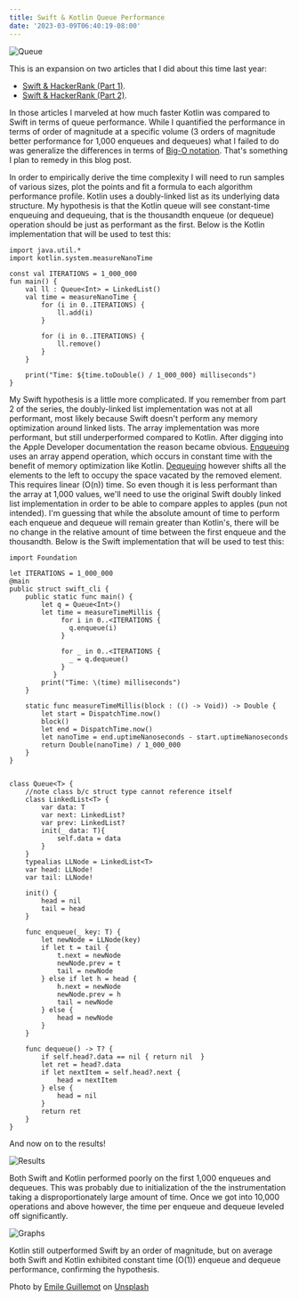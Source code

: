 ```yaml
---
title: Swift & Kotlin Queue Performance
date: '2023-03-09T06:40:19-08:00'
---
```

![Queue](/img/blog/queue.png)

This is an expansion on two articles that I did about this time last year: 

* <a href="/post/swift-hackerrank-part-1/">Swift & HackerRank (Part 1)</a>. 
* <a href="/post/swift-hackerrank-part-2/">Swift & HackerRank (Part 2)</a>. 

In those articles I marveled at how much faster Kotlin was compared to Swift in terms of queue performance.  While I quantified the performance in terms of order of magnitude at a specific volume (3 orders of magnitude better performance for 1,000 enqueues and dequeues) what I failed to do was generalize the differences in terms of [Big-O notation](https://en.wikipedia.org/wiki/Time_complexity).  That's something I plan to remedy in this blog post.

In order to empirically derive the time complexity I will need to run samples of various sizes, plot the points and fit a formula to each algorithm performance profile.  Kotlin uses a doubly-linked list as its underlying data structure.  My hypothesis is that the Kotlin queue will see constant-time enqueuing and dequeuing, that is the thousandth enqueue (or dequeue) operation should be just as performant as the first. Below is the Kotlin implementation that will be used to test this:

```
import java.util.*
import kotlin.system.measureNanoTime

const val ITERATIONS = 1_000_000
fun main() {
    val ll : Queue<Int> = LinkedList()
    val time = measureNanoTime {
        for (i in 0..ITERATIONS) {
            ll.add(i)
        }

        for (i in 0..ITERATIONS) {
            ll.remove()
        }
    }

    print("Time: ${time.toDouble() / 1_000_000} milliseconds")
}
```

My Swift hypothesis is a little more complicated.  If you remember from part 2 of the series, the doubly-linked list implementation was not at all performant, most likely because Swift doesn't perform any memory optimization around linked lists.  The array implementation was more performant, but still underperformed compared to Kotlin.  After digging into the Apple Developer documentation the reason became obvious.  [Enqueuing](https://developer.apple.com/documentation/swift/array/append(_:)-1ytnt) uses an array append operation, which occurs in constant time with the benefit of memory optimization like Kotlin. [Dequeuing](https://developer.apple.com/documentation/swift/array/removefirst()) however shifts all the elements to the left to occupy the space vacated by the removed element.  This requires linear (O(n)) time.  So even though it is less performant than the array at 1,000 values, we'll need to use the original Swift doubly linked list implementation in order to be able to compare apples to apples (pun not intended).  I'm guessing that while the absolute amount of time to perform each enqueue and dequeue will remain greater than Kotlin's, there will be no change in the relative amount of time between the first enqueue and the thousandth.  Below is the Swift implementation that will be used to test this:

```
import Foundation

let ITERATIONS = 1_000_000
@main
public struct swift_cli {
    public static func main() {
        let q = Queue<Int>()
        let time = measureTimeMillis {
             for i in 0..<ITERATIONS {
               q.enqueue(i)
             }

             for _ in 0..<ITERATIONS {
               _ = q.dequeue()
             }
           }
        print("Time: \(time) milliseconds")
    }
    
    static func measureTimeMillis(block : (() -> Void)) -> Double {
        let start = DispatchTime.now()
        block()
        let end = DispatchTime.now()
        let nanoTime = end.uptimeNanoseconds - start.uptimeNanoseconds
        return Double(nanoTime) / 1_000_000
    }
}


class Queue<T> {
    //note class b/c struct type cannot reference itself
    class LinkedList<T> {
        var data: T
        var next: LinkedList?
        var prev: LinkedList?
        init(_ data: T){
            self.data = data
        }
    }
    typealias LLNode = LinkedList<T>
    var head: LLNode!
    var tail: LLNode!

    init() {
        head = nil
        tail = head
    }
    
    func enqueue(_ key: T) {
        let newNode = LLNode(key)
        if let t = tail {
            t.next = newNode
            newNode.prev = t
            tail = newNode
        } else if let h = head {
            h.next = newNode
            newNode.prev = h
            tail = newNode
        } else {
            head = newNode
        }
    }
    
    func dequeue() -> T? {
        if self.head?.data == nil { return nil  }
        let ret = head?.data
        if let nextItem = self.head?.next {
            head = nextItem
        } else {
            head = nil
        }
        return ret
    }
}
```

And now on to the results!

![Results](/img/blog/data.png)

Both Swift and Kotlin performed poorly on the first 1,000 enqueues and dequeues.  This was probably due to initialization of the the instrumentation taking a disproportionately large amount of time.  Once we got into 10,000 operations and above however, the time per enqueue and dequeue leveled off significantly.

![Graphs](/img/blog/graphs.png)

Kotlin still outperformed Swift by an order of magnitude, but on average both Swift and Kotlin exhibited constant time (O(1)) enqueue and dequeue performance, confirming the hypothesis.  

Photo by <a href="https://unsplash.com/@emilegt?utm_source=unsplash&utm_medium=referral&utm_content=creditCopyText">Emile Guillemot</a> on <a href="https://unsplash.com/photos/x5-IRhnJkxI?utm_source=unsplash&utm_medium=referral&utm_content=creditCopyText">Unsplash</a>
